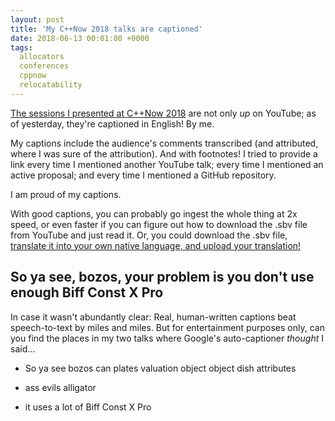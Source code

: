 ```yaml
---
layout: post
title: 'My C++Now 2018 talks are captioned'
date: 2018-06-13 00:01:00 +0000
tags:
  allocators
  conferences
  cppnow
  relocatability
---
```


[The sessions I presented at C++Now 2018](/blog/2018/06/04/cppnow-2018-talks) are
not only _up_ on YouTube; as of yesterday, they're captioned in English! By me.

My captions include the audience's comments transcribed (and attributed,
where I was sure of the attribution).  And with footnotes!  I tried to provide a link
every time I mentioned another YouTube talk; every time I mentioned an active proposal;
and every time I mentioned a GitHub repository.

I am proud of my captions.

With good captions, you can probably go ingest the whole thing at 2x speed,
or even faster if you can figure out how to download the .sbv file from YouTube
and just read it. Or, you could download the .sbv file, [translate it into your
own native language, and upload your translation!](http://cppvap.wikidot.com/wiki:captions-catalog)


## So ya see, bozos, your problem is you don't use enough Biff Const X Pro

In case it wasn't abundantly clear:
Real, human-written captions beat speech-to-text by miles and miles.
But for entertainment purposes only, can you find the places in my two talks
where Google's auto-captioner _thought_ I said...

- So ya see bozos can plates valuation object object dish attributes

- ass evils alligator

- it uses a lot of Biff Const X Pro
